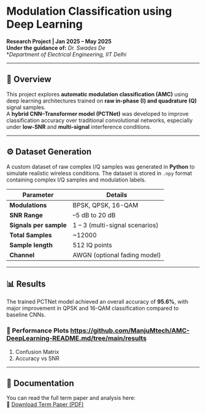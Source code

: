 # Modulation Classification using Deep Learning

**Research Project | Jan 2025 – May 2025**  
**Under the guidance of:** *Dr. Swades De*  
**Department of Electrical Engineering, IIT Delhi*

---

## 🧠 Overview
This project explores **automatic modulation classification (AMC)** using deep learning architectures trained on **raw in-phase (I) and quadrature (Q)** signal samples.  
A **hybrid CNN–Transformer model (PCTNet)** was developed to improve classification accuracy over traditional convolutional networks, especially under **low-SNR** and **multi-signal** interference conditions.

---

## ⚙️ Dataset Generation
A custom dataset of raw complex I/Q samples was generated in **Python** to simulate realistic wireless conditions.
The dataset is stored in `.npy` format containing complex I/Q samples and modulation labels.

| Parameter | Details |
|------------|----------|
| **Modulations** | BPSK, QPSK, 16-QAM |
| **SNR Range** | –5 dB to 20 dB |
| **Signals per sample** | 1 – 3 (multi-signal scenarios) |
| **Total Samples** | ~12000 |
| **Sample length** | 512 IQ points |
| **Channel** | AWGN (optional fading model) |

---

## 📊 Results

The trained PCTNet model achieved an overall accuracy of **95.6%**, with major improvement in QPSK and 16-QAM classification compared to baseline CNNs.

### 🔹 Performance Plots  https://github.com/ManjuMtech/AMC-DeepLearning-README.md/tree/main/results
1. Confusion Matrix
2. Accuracy vs SNR 
---

## 📄 Documentation

You can read the full term paper and analysis here:  
📘 [Download Term Paper (PDF)](docs/TermPaper.pdf)




